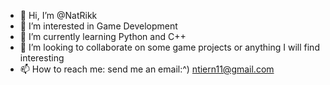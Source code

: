 - 👋 Hi, I’m @NatRikk
- 👀 I’m interested in Game Development 
- 🌱 I’m currently learning Python and C++
- 💞️ I’m looking to collaborate on some game projects or anything I will find interesting 
- 📫 How to reach me: send me an email:^)  ntiern11@gmail.com

<!---
NatRikk/NatRikk is a ✨ special ✨ repository because its `README.md` (this file) appears on your GitHub profile.
You can click the Preview link to take a look at your changes.
--->
